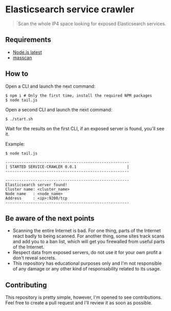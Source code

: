 # Elasticsearch service crawler

> Scan the whole IP4 space looking for exposed Elasticsearch services.

## Requirements

- [Node.js latest](https://nodejs.org)
- [masscan](https://github.com/robertdavidgraham/masscan)

## How to

Open a CLI and launch the next command:

```
$ npm i # Only the first time, install the required NPM packages
$ node tail.js
```

Open a second CLI and launch the next command:

```
$ ./start.sh
```

Wait for the results on the first CLI, if an exposed server is found, you'll see it.

Example:

```
$ node tail.js

------------------------------------------------------
| STARTED SERVICE-CRAWLER 0.0.1                      |
------------------------------------------------------

------------------------------------------------------
Elasticsearch server found!
Cluster name: <cluster_name>
Node name   : <node_name>
Address     : <ip>:9200/tcp
------------------------------------------------------
```

## Be aware of the next points

- Scanning the entire Internet is bad. For one thing, parts of the Internet react badly to being scanned. For another thing, some sites track scans and add you to a ban list, which will get you firewalled from useful parts of the Internet.
- Respect data from exposed servers, do not use it for your own profit a don't reveal secrets.
- This repository has educational purposes only and I'm not responsible of any damage or any other kind of responsability related to its usage.

## Contributing

This repository is pretty simple, however, I'm opened to see contributions. Feel free to create a pull request and I'll review it as soon as possible.
